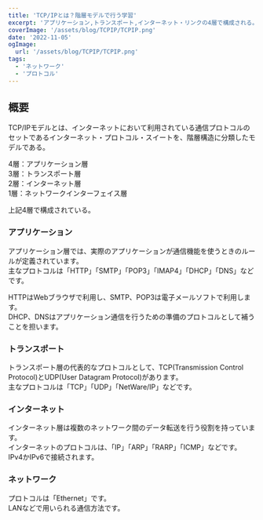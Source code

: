 ```yaml
---
title: 'TCP/IPとは？階層モデルで行う学習'
excerpt: 'アプリケーション,トランスポート,インターネット・リンクの4層で構成される。'
coverImage: '/assets/blog/TCPIP/TCPIP.png'
date: '2022-11-05'
ogImage:
  url: '/assets/blog/TCPIP/TCPIP.png'
tags:
  - 'ネットワーク'
  - 'プロトコル'
---
```


## 概要

TCP/IPモデルとは、インターネットにおいて利用されている通信プロトコルのセットであるインターネット・プロトコル・スイートを、階層構造に分類したモデルである。  

4層：アプリケーション層  
3層：トランスポート層  
2層：インターネット層  
1層：ネットワークインターフェイス層  

上記4層で構成されている。  

### アプリケーション

アプリケーション層では、実際のアプリケーションが通信機能を使うときのルールが定義されています。  
主なプロトコルは「HTTP」「SMTP」「POP3」「IMAP4」「DHCP」「DNS」などです。  

HTTPはWebブラウザで利用し、SMTP、POP3は電子メールソフトで利用します。  
DHCP、DNSはアプリケーション通信を行うための準備のプロトコルとして補うことを担います。  

### トランスポート

トランスポート層の代表的なプロトコルとして、TCP(Transmission Control Protocol)とUDP(User Datagram Protocol)があります。  
主なプロトコルは「TCP」「UDP」「NetWare/IP」などです。  

### インターネット

インターネット層は複数のネットワーク間のデータ転送を行う役割を持っています。  
インターネットのプロトコルは、「IP」「ARP」「RARP」「ICMP」などです。IPv4かIPv6で接続されます。  

### ネットワーク

プロトコルは「Ethernet」です。  
LANなどで用いられる通信方法です。  
